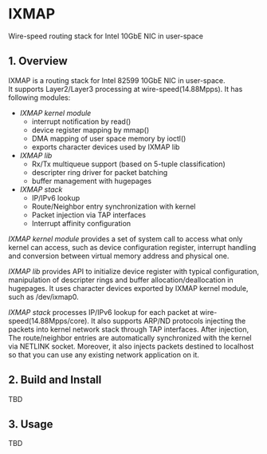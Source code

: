 # IXMAP
Wire-speed routing stack for Intel 10GbE NIC in user-space

## 1. Overview
IXMAP is a routing stack for Intel 82599 10GbE NIC in user-space.  
It supports Layer2/Layer3 processing at wire-speed(14.88Mpps).
It has following modules:

* *IXMAP kernel module*
	* interrupt notification by read()
	* device register mapping by mmap()
	* DMA mapping of user space memory by ioctl()
	* exports character devices used by IXMAP lib
* *IXMAP lib*
	* Rx/Tx multiqueue support (based on 5-tuple classification)
	* descripter ring driver for packet batching
	* buffer management with hugepages
* *IXMAP stack*
	* IP/IPv6 lookup
	* Route/Neighbor entry synchronization with kernel
	* Packet injection via TAP interfaces
	* Interrupt affinity configuration

*IXMAP kernel module* provides a set of system call to access what only kernel
can access, such as device configuration register, interrupt handling and
conversion between virtual memory address and physical one.

*IXMAP lib* provides API to initialize device register with typical configuration,
manipulation of descripter rings and buffer allocation/deallocation in hugepages.
It uses character devices exported by IXMAP kernel module, such as /dev/ixmap0.

*IXMAP stack* processes IP/IPv6 lookup for each packet at wire-speed(14.88Mpps/core).
It also supports ARP/ND protocols injecting the packets into kernel network stack
through TAP interfaces. After injection, The route/neighbor entries are automatically
synchronized with the kernel via NETLINK socket. Moreover, it also injects packets
destined to localhost so that you can use any existing network application on it.

## 2. Build and Install
TBD

## 3. Usage
TBD

